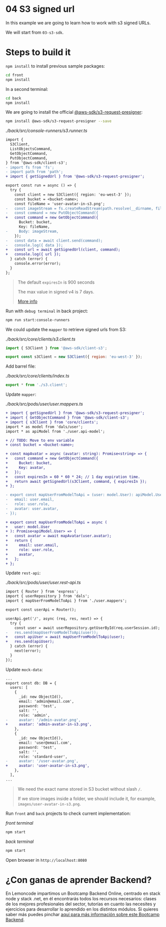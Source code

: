 # 04 S3 signed url

In this example we are going to learn how to work with s3 signed URLs.

We will start from `03-s3-sdk`.

# Steps to build it

`npm install` to install previous sample packages:

```bash
cd front
npm install

```

In a second terminal:

```bash
cd back
npm install

```

We are going to install the official [@aws-sdk/s3-request-presigner](https://www.npmjs.com/package/@aws-sdk/s3-request-presigner):

```bash
npm install @aws-sdk/s3-request-presigner --save

```

_./back/src/console-runners/s3.runner.ts_

```diff
import {
  S3Client,
  ListObjectsCommand,
  GetObjectCommand,
  PutObjectCommand,
} from '@aws-sdk/client-s3';
- import fs from 'fs';
- import path from 'path';
+ import { getSignedUrl } from '@aws-sdk/s3-request-presigner';

export const run = async () => {
  try {
    const client = new S3Client({ region: 'eu-west-3' });
    const bucket = <bucket-name>;
    const fileName = 'user-avatar-in-s3.png';
-   const imageStream = fs.createReadStream(path.resolve(__dirname, fileName));
-   const command = new PutObjectCommand({
+   const command = new GetObjectCommand({
      Bucket: bucket,
      Key: fileName,
-     Body: imageStream,
    });
-   const data = await client.send(command);
-   console.log({ data });
+   const url = await getSignedUrl(client, command);
+   console.log({ url });
  } catch (error) {
    console.error(error);
  }
};

```

> The default `expiresIn` is 900 seconds
>
> The max value in signed v4 is 7 days.
>
> [More info](https://docs.aws.amazon.com/AmazonS3/latest/API/sigv4-query-string-auth.html)

Run with `debug terminal` in back project:

```bash
npm run start:console-runners

```

We could update the `mapper` to retrieve signed urls from S3:

_./back/src/core/clients/s3.client.ts_

```javascript
import { S3Client } from '@aws-sdk/client-s3';

export const s3Client = new S3Client({ region: 'eu-west-3' });

```

Add barrel file:

_./back/src/core/clients/index.ts_

```javascript
export * from './s3.client';

```

Update `mapper`:

_./back/src/pods/user/user.mappers.ts_

```diff
+ import { getSignedUrl } from '@aws-sdk/s3-request-presigner';
+ import { GetObjectCommand } from '@aws-sdk/client-s3';
+ import { s3Client } from 'core/clients';
import * as model from 'dals/user';
import * as apiModel from './user.api-model';

+ // TODO: Move to env variable
+ const bucket = <bucket-name>;

+ const mapAvatar = async (avatar: string): Promise<string> => {
+   const command = new GetObjectCommand({
+     Bucket: bucket,
+     Key: avatar,
+   });
+   const expiresIn = 60 * 60 * 24; // 1 day expiration time.
+   return await getSignedUrl(s3Client, command, { expiresIn });
+ };

- export const mapUserFromModelToApi = (user: model.User): apiModel.User => ({
-   email: user.email,
-   role: user.role,
-   avatar: user.avatar,
- });

+ export const mapUserFromModelToApi = async (
+   user: model.User
+ ): Promise<apiModel.User> => {
+   const avatar = await mapAvatar(user.avatar);
+   return {
+     email: user.email,
+     role: user.role,
+     avatar,
+   };
+ };


```

Update `rest-api`:

_./back/src/pods/user/user.rest-api.ts_

```diff
import { Router } from 'express';
import { userRepository } from 'dals';
import { mapUserFromModelToApi } from './user.mappers';

export const userApi = Router();

userApi.get('/', async (req, res, next) => {
  try {
    const user = await userRepository.getUserById(req.userSession.id);
-   res.send(mapUserFromModelToApi(user));
+   const apiUser = await mapUserFromModelToApi(user);
+   res.send(apiUser);
  } catch (error) {
    next(error);
  }
});

```

Update `mock-data`:

```diff
...
export const db: DB = {
  users: [
    {
      _id: new ObjectId(),
      email: 'admin@email.com',
      password: 'test',
      salt: '',
      role: 'admin',
-     avatar: '/admin-avatar.png',
+     avatar: 'admin-avatar-in-s3.png',
    },
    {
      _id: new ObjectId(),
      email: 'user@email.com',
      password: 'test',
      salt: '',
      role: 'standard-user',
-     avatar: '/user-avatar.png',
+     avatar: 'user-avatar-in-s3.png',
    },
  ],
...
```

> We need the exact name stored in S3 bucket without slash `/`.
>
> If we store images inside a folder, we should include it, for example, `images/user-avatar-in-s3.png`.

Run `front` and `back` projects to check current implementation:

_front terminal_

```bash
npm start

```

_back terminal_

```bash
npm start

```

Open browser in `http://localhost:8080`

# ¿Con ganas de aprender Backend?

En Lemoncode impartimos un Bootcamp Backend Online, centrado en stack node y stack .net, en él encontrarás todos los recursos necesarios: clases de los mejores profesionales del sector, tutorías en cuanto las necesites y ejercicios para desarrollar lo aprendido en los distintos módulos. Si quieres saber más puedes pinchar [aquí para más información sobre este Bootcamp Backend](https://lemoncode.net/bootcamp-backend#bootcamp-backend/banner).
